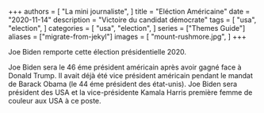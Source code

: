 +++
authors = [
    "La mini journaliste",
]
title = "Eléction Américaine"
date = "2020-11-14"
description = "Victoire du candidat démocrate"
tags = [
    "usa",
    "election",
]
categories = [
    "usa",
    "election",
]
series = ["Themes Guide"]
aliases = ["migrate-from-jekyl"]
images = [
    "mount-rushmore.jpg",
]
+++

Joe Biden remporte cette élection
présidentielle 2020.
<!--more-->

Joe Biden sera le 46 éme président américain après avoir gagné face à
Donald Trump. Il avait déjà été vice président américain pendant
le mandat de Barack Obama (le 44 éme président des état-unis). Joe
Biden sera président des USA et la vice-présidente Kamala Harris
première femme de couleur aux USA à ce poste.

